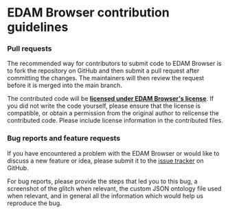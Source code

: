 # EDAM Browser contribution guidelines

### Pull requests

The recommended way for contributors to submit code to EDAM Browser is to fork the repository on GitHub and then submit a pull request after committing the changes. The maintainers will then review the request before it is merged into the main branch.

The contributed code will be [**licensed under EDAM Browser's license**](https://github.com/edamontology/edam-browser/blob/main/LICENSE).
If you did not write the code yourself, please ensure that the license is compatible, or obtain a permission from the original author to relicense the contributed code.
Please include license information in the contributed files. 


### Bug reports and feature requests

If you have encountered a problem with the EDAM Browser or would like to discuss a new feature or idea, please submit it to the [issue tracker](https://github.com/edamontology/edam-browser/issues) on GitHub.

For bug reports, please provide the steps that led you to this bug, a screenshot of the glitch when relevant, the custom 
JSON ontology file used when relevant, and in general all the information which would help us reproduce the bug.
